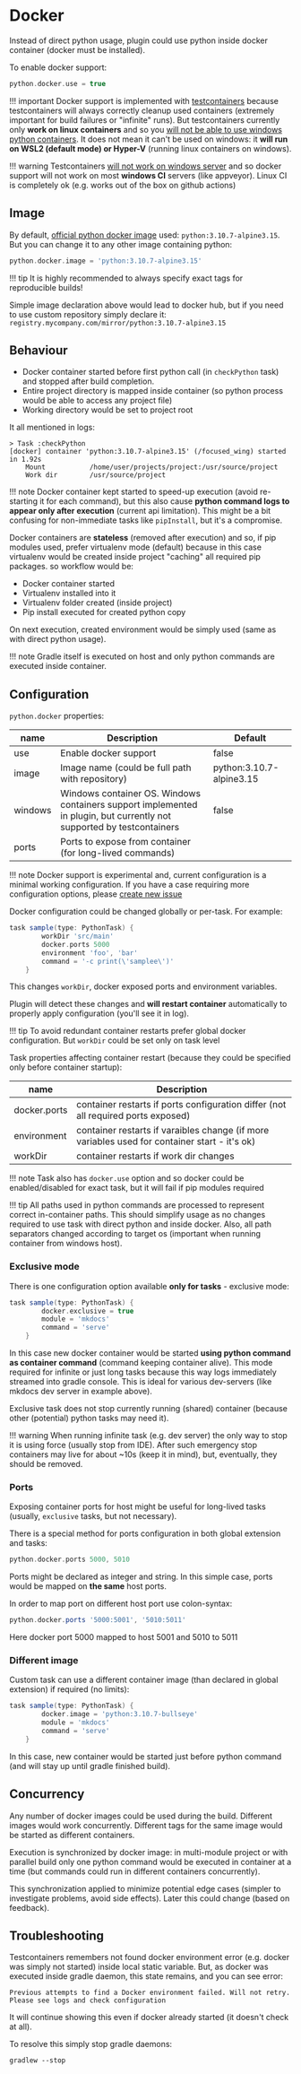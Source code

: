 # Docker

Instead of direct python usage, plugin could use python inside docker container
(docker must be installed).

To enable docker support:

```groovy
python.docker.use = true
```

!!! important
    Docker support is implemented with [testcontainers](https://www.testcontainers.org/) because
    testcontainers will always correctly cleanup used containers (extremely important for build failures or "infinite" runs). 
    But testcontainers currently only **work on linux containers** and so you [will not be able to use 
    windows python containers](https://www.testcontainers.org/supported_docker_environment/windows/). 
    It does not mean it can't be used on windows: it **will run on WSL2 (default mode) or Hyper-V** (running linux containers on windows).

!!! warning
    Testcontainers [will not work on windows server](https://github.com/testcontainers/testcontainers-java/issues/2960) and so 
    docker support will not work on most **windows CI** servers (like appveyor). 
    Linux CI is completely ok (e.g. works out of the box on github actions)

## Image

By default, [official python docker image](https://hub.docker.com/_/python) used: `python:3.10.7-alpine3.15`.
But you can change it to any other image containing python:

```groovy
python.docker.image = 'python:3.10.7-alpine3.15'
```

!!! tip
    It is highly recommended to always specify exact tags for reproducible builds!

Simple image declaration above would lead to docker hub, but if you need to use 
custom repository simply declare it: `registry.mycompany.com/mirror/python:3.10.7-alpine3.15`

## Behaviour

* Docker container started before first python call (in `checkPython` task) and stopped after build completion.
* Entire project directory is mapped inside container (so python process would be able to access any project file)
* Working directory would be set to project root

It all mentioned in logs:

```
> Task :checkPython
[docker] container 'python:3.10.7-alpine3.15' (/focused_wing) started in 1.92s
	Mount           /home/user/projects/project:/usr/source/project
	Work dir        /usr/source/project
```

!!! note
    Docker container kept started to speed-up execution (avoid re-starting it for each command),
    but this also cause **python command logs to appear only after execution** (current api limitation). This might be a bit confusing
    for non-immediate tasks like `pipInstall`, but it's a compromise.

Docker containers are **stateless** (removed after execution) and so, if pip modules used,
prefer virtualenv mode (default) because in this case virtualenv would be created inside 
project "caching" all required pip packages. so workflow would be:

* Docker container started
* Virtualenv installed into it
* Virtualenv folder created (inside project)
* Pip install executed for created python copy

On next execution, created environment would be simply used (same as with direct python usage).

!!! note
    Gradle itself is executed on host and only python commands are executed inside container.

## Configuration

`python.docker` properties:

name | Description                                                                                                           | Default
------|-----------------------------------------------------------------------------------------------------------------------|---------------------------------------------------------------------------------------------------------------------------------------------------------
use | Enable docker support                                                                                                 | false
image | Image name (could be full path with repository)                                                                       | python:3.10.7-alpine3.15
windows | Windows container OS. Windows containers support implemented in plugin, but currently not supported by testcontainers | false
ports | Ports to expose from container (for long-lived commands) | 

!!! note
    Docker support is experimental and, current configuration is a minimal working configuration.
    If you have a case requiring more configuration options, please [create new issue](https://github.com/xvik/gradle-use-python-plugin/issues)

Docker configuration could be changed globally or per-task. For example:

```groovy
task sample(type: PythonTask) {
        workDir 'src/main'
        docker.ports 5000
        environment 'foo', 'bar'
        command = '-c print(\'samplee\')'
    }
```

This changes `workDir`, docker exposed ports and environment variables.

Plugin will detect these changes and **will restart container** automatically to properly apply configuration (you'll see it in log).

!!! tip
    To avoid redundant container restarts prefer global docker configuration. But `workDir` could be set
    only on task level

Task properties affecting container restart (because they could be specified only before container startup):

name | Description                                                                                                           
-----|-----------------------------------------------------------------------------------------------------------------------
docker.ports | container restarts if ports configuration differ (not all required ports exposed)
environment | container restarts if varaibles change (if more variables used for container start - it's ok)
workDir | container restarts if work dir changes


!!! note
    Task also has `docker.use` option and so docker could be enabled/disabled for exact task, but it will fail if pip modules required   

!!! tip
    All paths used in python commands are processed to represent correct in-container paths.
    This should simplify usage as no changes required to use task with direct python and inside docker.
    Also, all path separators changed according to target os (important when running container from windows host).

### Exclusive mode

There is one configuration option available **only for tasks** - exclusive mode:

```groovy
task sample(type: PythonTask) {
        docker.exclusive = true
        module = 'mkdocs'
        command = 'serve'
    }
```

In this case new docker container would be started **using python command as container command** (command keeping container alive).
This mode required for infinite or just long tasks because this way logs immediately streamed into
gradle console. This is ideal for various dev-servers (like mkdocs dev server in example above).

Exclusive task does not stop currently running (shared) container (because other (potential) python tasks may need it).

!!! warning
    When running infinite task (e.g. dev server) the only way to stop it is using force (usually stop from IDE).
    After such emergency stop containers may live for about ~10s (keep it in mind), but, eventually, they should be
    removed.

### Ports

Exposing container ports for host might be useful for long-lived tasks (usually, `exclusive` tasks, but not necessary).

There is a special method for ports configuration in both global extension and tasks:

```groovy
python.docker.ports 5000, 5010
```

Ports might be declared as integer and string. In this simple case, ports would be mapped on **the same** host ports.

In order to map port on different host port use colon-syntax:

```groovy
python.docker.ports '5000:5001', '5010:5011'
```

Here docker port 5000 mapped to host 5001 and 5010 to 5011

### Different image

Custom task can use a different container image (than declared in global extension) if required (no limits):

```groovy
task sample(type: PythonTask) {
        docker.image = 'python:3.10.7-bullseye'
        module = 'mkdocs'
        command = 'serve'
    }
```

In this case, new container would be started just before python command (and will stay up until gradle finished build).

## Concurrency

Any number of docker images could be used during the build. Different images would work concurrently.
Different tags for the same image would be started as different containers.

Execution is synchronized by docker image: in multi-module project or with parallel build only
one python command would be executed in container at a time (but commands could run in different containers concurrently).

This synchronization applied to minimize potential edge cases (simpler to investigate problems, avoid side effects).
Later this could change (based on feedback).

## Troubleshooting

Testcontainers remembers not found docker environment error (e.g. docker was simply not started) inside local static 
variable. But, as docker was executed inside gradle daemon, this state remains, and you can see error:

```
Previous attempts to find a Docker environment failed. Will not retry. Please see logs and check configuration
```

It will continue showing this even if docker already started (it doesn't check at all).

To resolve this simply stop gradle daemons:

```
gradlew --stop
```